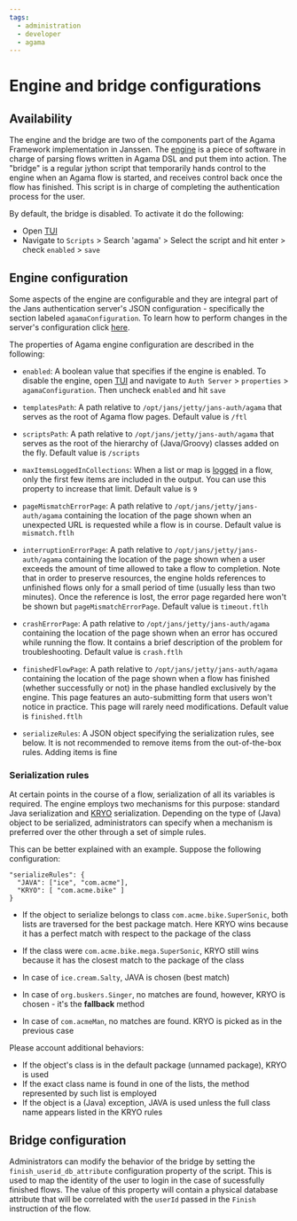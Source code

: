 ```yaml
---
tags:
  - administration
  - developer
  - agama
---
```


# Engine and bridge configurations

## Availability

The engine and the bridge are two of the components part of the Agama Framework implementation in Janssen. The [engine](./jans-agama-engine.md) is a piece of software in charge of parsing flows written in Agama DSL and put them into action. The "bridge" is a regular jython script that temporarily hands control to the engine when an Agama flow is started, and receives control back once the flow has finished. This script is in charge of completing the authentication process for the user.

By default, the bridge is disabled. To activate it do the following:

- Open [TUI](../../config-guide/config-tools/jans-tui/README.md)
- Navigate to `Scripts` > Search 'agama' > Select the script and hit enter > check `enabled` > `save` 

## Engine configuration

Some aspects of the engine are configurable and they are integral part of the Jans authentication server's JSON configuration - specifically the section labeled `agamaConfiguration`. To learn how to perform changes in the server's configuration click [here](../../config-guide/auth-server-config/jans-authorization-server-config.md).

The properties of Agama engine configuration are described in the following:

- `enabled`: A boolean value that specifies if the engine is enabled. To disable the engine, open [TUI](../../config-guide/config-tools/jans-tui/README.md) and navigate to `Auth Server` > `properties` > `agamaConfiguration`. Then uncheck `enabled` and hit `save`

- `templatesPath`: A path relative to `/opt/jans/jetty/jans-auth/agama` that serves as the root of Agama flow pages. Default value is `/ftl`

- `scriptsPath`: A path relative to `/opt/jans/jetty/jans-auth/agama` that serves as the root of the hierarchy of (Java/Groovy) classes added on the fly. Default value is `/scripts`

- `maxItemsLoggedInCollections`: When a list or map is [logged](../../../agama/language-reference.md#logging)
  in 
  a flow, only the first few items are included in the output. You can use this property to increase that limit. Default value is `9`

- `pageMismatchErrorPage`: A path relative to `/opt/jans/jetty/jans-auth/agama` containing the location of the page shown when an unexpected URL is requested while a flow is in course. Default value is `mismatch.ftlh`

- `interruptionErrorPage`: A path relative to `/opt/jans/jetty/jans-auth/agama` containing the location of the page shown when a user exceeds the amount of time allowed to take a flow to completion. Note that in order to preserve resources, the engine holds references to unfinished flows only for a small period of time (usually less than two minutes). Once the reference is lost, the error page regarded here won't be shown but `pageMismatchErrorPage`. Default value is `timeout.ftlh`

- `crashErrorPage`: A path relative to `/opt/jans/jetty/jans-auth/agama` containing the location of the page shown when an error has occured while running the flow. It contains a brief description of the problem for troubleshooting. Default value is `crash.ftlh`

- `finishedFlowPage`:  A path relative to `/opt/jans/jetty/jans-auth/agama` containing the location of the page shown when a flow has finished (whether successfully or not) in the phase handled exclusively by the engine. This page features an auto-submitting form that users won't notice in practice. This page will rarely need modifications. Default value is `finished.ftlh`

- `serializeRules`: A JSON object specifying the serialization rules, see below. It is not recommended to remove items from the out-of-the-box rules. Adding items is fine

### Serialization rules

At certain points in the course of a flow, serialization of all its variables is required. The engine employs two mechanisms for this purpose: standard Java serialization and [KRYO](https://github.com/EsotericSoftware/kryo) serialization. Depending on the type of (Java) object to be serialized, administrators can specify when a mechanism is preferred over the other through a set of simple rules.

This can be better explained with an example. Suppose the following configuration:

```
"serializeRules": {
  "JAVA": ["ice", "com.acme"],
  "KRYO": [ "com.acme.bike" ]
}
```

- If the object to serialize belongs to class `com.acme.bike.SuperSonic`, both lists are traversed for the best package match. Here KRYO wins because it has a perfect match with respect to the package of the class

- If the class were `com.acme.bike.mega.SuperSonic`, KRYO still wins because it has the closest match to the package of the class

- In case of `ice.cream.Salty`, JAVA is chosen (best match)

- In case of `org.buskers.Singer`, no matches are found, however, KRYO is chosen - it's the **fallback** method

- In case of `com.acmeMan`, no matches are found. KRYO is picked as in the previous case

Please account additional behaviors:

- If the object's class is in the default package (unnamed package), KRYO is used
- If the exact class name is found in one of the lists, the method represented by such list is employed
- If the object is a (Java) exception, JAVA is used unless the full class name appears listed in the KRYO rules

## Bridge configuration

Administrators can modify the behavior of the bridge by setting the `finish_userid_db_attribute` configuration property of the script. This is used to map the identity of the user to login in the case of sucessfully finished flows. The value of this property will contain a physical database attribute that will be correlated with the `userId` passed in the `Finish` instruction of the flow.
